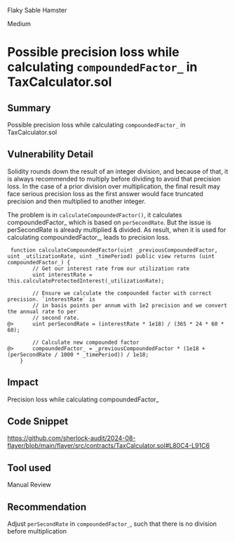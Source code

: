 Flaky Sable Hamster

Medium

# Possible precision loss while calculating `compoundedFactor_` in TaxCalculator.sol

## Summary
Possible precision loss while calculating `compoundedFactor_` in TaxCalculator.sol

## Vulnerability Detail

Solidity rounds down the result of an integer division, and because of that, it is always recommended to multiply before
dividing to avoid that precision loss. In the case of a prior division over multiplication, the final result may face serious precision loss as the first answer would face truncated precision and then multiplied to another integer.

The problem is in `calculateCompoundedFactor()`, it calculates compoundedFactor_ which is based on `perSecondRate`. But the issue is perSecondRate is already multiplied & divided. As result, when it is used for calculating compoundedFactor_, leads to precision loss.
```solidity
 function calculateCompoundedFactor(uint _previousCompoundedFactor, uint _utilizationRate, uint _timePeriod) public view returns (uint compoundedFactor_) {
        // Get our interest rate from our utilization rate
        uint interestRate = this.calculateProtectedInterest(_utilizationRate);

        // Ensure we calculate the compounded factor with correct precision. `interestRate` is
        // in basis points per annum with 1e2 precision and we convert the annual rate to per
        // second rate.
@>      uint perSecondRate = (interestRate * 1e18) / (365 * 24 * 60 * 60);

        // Calculate new compounded factor
@>      compoundedFactor_ = _previousCompoundedFactor * (1e18 + (perSecondRate / 1000 * _timePeriod)) / 1e18;
    }
```

## Impact
Precision loss while calculating compoundedFactor_

## Code Snippet
https://github.com/sherlock-audit/2024-08-flayer/blob/main/flayer/src/contracts/TaxCalculator.sol#L80C4-L91C6

## Tool used
Manual Review

## Recommendation
Adjust `perSecondRate` in `compoundedFactor_`, such that there is no division before multiplication